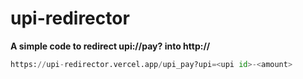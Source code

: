 # upi-redirector

<b> A simple code to redirect upi://pay? into http:// </b>

```python
https://upi-redirector.vercel.app/upi_pay?upi=<upi id>-<amount>
```
